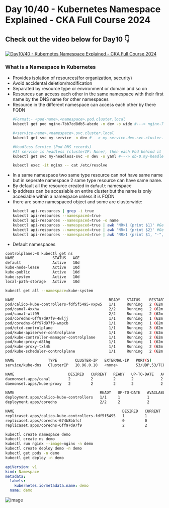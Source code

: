 # Day 10/40 - Kubernetes Namespace Explained - CKA Full Course 2024


## Check out the video below for Day10 👇

[![Day10/40 - Kubernetes Namespace Explained - CKA Full Course 2024](https://img.youtube.com/vi/yVLXIydlU_0/sddefault.jpg)](https://youtu.be/yVLXIydlU_0)

### What is a Namespace in Kubernetes

- Provides isolation of resources(for organization, security)
- Avoid accidental deletion/modification
- Separated by resource type or environment or domain and so on
- Resources can access each other in the same namespace with their first name by the DNS name for other namespaces
- Resource in the different namespace can access each other by there FQDN
    ```bash
    #Format:- <pod-name>.<namespace>.pod.cluster.local
    kubectl get pod nginx-7bb7cd8db5-abcde -n dev -o wide #---> nginx-7bb7cd8db5-abcde.dev.pod.cluster.local
    
    #<service-name>.<namespace>.svc.cluster.local
    kubectl get svc my-service -n dev #---> my-service.dev.svc.cluster.local

    #Headless Service (Pod DNS records)
    #If service is headless (clusterIP: None), then each Pod behind it gets its own DNS entry: <pod-name>.<service-name>.<namespace>.svc.cluster.local
    kubectl get svc my-headless-svc -n dev -o yaml #---> db-0.my-headless-svc.dev.svc.cluster.local

    kubectl exec -it nginx -- cat /etc/resolve 
    ```
- In a same namespace two same type resource can not have same name but in seperate namespace 2 same type resource can have same name.
- By default all the resource created in `default` namespace
- Ip address can be accesiable on entire cluster but the name is only accesiable within a namespace unless it is FQDN
- there are some namespaced object and some are clusterwide:
    ```bash
    kubectl api-resources | grep -i true
    kubectl api-resources --namespaced=true
    kubectl api-resources --namespaced=true -o name
    kubectl api-resources --namespaced=true | awk 'NR>1 {print $1}' #Get only the "NAME" column (resource names)
    kubectl api-resources --namespaced=true | awk 'NR>1 {print $2}' #Get only the "KIND" column
    kubectl api-resources --namespaced=true | awk 'NR>1 {print $1, "-", $2}' #Get both NAME and KIND neatly
    ```

* Default namespaces
```bash
controlplane:~$ kubectl get ns
NAME                 STATUS   AGE
default              Active   10d
kube-node-lease      Active   10d
kube-public          Active   10d
kube-system          Active   10d
local-path-storage   Active   10d
```

```bash
kubectl get all --namespace=kube-system
```
```bash
NAME                                          READY   STATUS    RESTARTS      AGE
pod/calico-kube-controllers-fdf5f5495-vxpw5   1/1     Running   2 (62m ago)   10d
pod/canal-4xxhw                               2/2     Running   2 (62m ago)   10d
pod/canal-wlt99                               2/2     Running   2 (62m ago)   10d
pod/coredns-6ff97d97f9-4wljj                  1/1     Running   1 (62m ago)   10d
pod/coredns-6ff97d97f9-wmpcb                  1/1     Running   1 (62m ago)   10d
pod/etcd-controlplane                         1/1     Running   3 (62m ago)   10d
pod/kube-apiserver-controlplane               1/1     Running   3 (62m ago)   10d
pod/kube-controller-manager-controlplane      1/1     Running   2 (62m ago)   10d
pod/kube-proxy-d8lhg                          1/1     Running   1 (62m ago)   10d
pod/kube-proxy-txl4k                          1/1     Running   2 (62m ago)   10d
pod/kube-scheduler-controlplane               1/1     Running   2 (62m ago)   10d

NAME               TYPE        CLUSTER-IP   EXTERNAL-IP   PORT(S)                  AGE
service/kube-dns   ClusterIP   10.96.0.10   <none>        53/UDP,53/TCP,9153/TCP   10d

NAME                        DESIRED   CURRENT   READY   UP-TO-DATE   AVAILABLE   NODE SELECTOR            AGE
daemonset.apps/canal        2         2         2       2            2           kubernetes.io/os=linux   10d
daemonset.apps/kube-proxy   2         2         2       2            2           kubernetes.io/os=linux   10d

NAME                                      READY   UP-TO-DATE   AVAILABLE   AGE
deployment.apps/calico-kube-controllers   1/1     1            1           10d
deployment.apps/coredns                   2/2     2            2           10d

NAME                                                DESIRED   CURRENT   READY   AGE
replicaset.apps/calico-kube-controllers-fdf5f5495   1         1         1       10d
replicaset.apps/coredns-674b8bbfcf                  0         0         0       10d
replicaset.apps/coredns-6ff97d97f9                  2         2         2       10d
```

```bash
kubectl create namespace demo
kubectl create ns demo
kubectl run nginx --image=nginx -n demo
kubectl create deploy demo -n demo
kubectl get pods -n demo
kubectl get deploy -n demo
```

```yaml
apiVersion: v1
kind: Namespace
metadata:
  labels:
    kubernetes.io/metadata.name: demo
  name: demo
```

![image](https://github.com/piyushsachdeva/CKA-2024/assets/40286378/d9ae95d5-7224-4d5b-b260-ed09fc53c6fd)



